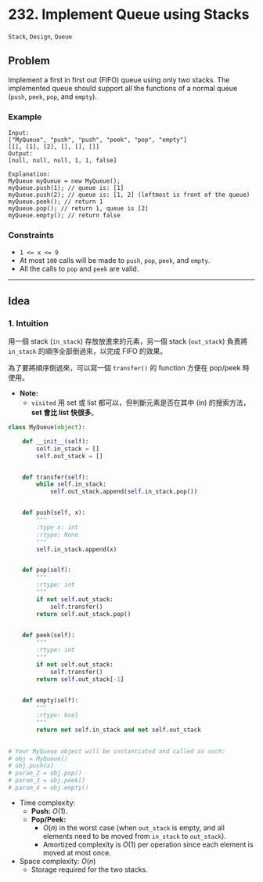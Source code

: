 # 232. Implement Queue using Stacks

`Stack`, `Design`, `Queue`

## Problem

Implement a first in first out (FIFO) queue using only two stacks. The implemented queue should support all the functions of a normal queue (`push`, `peek`, `pop`, and `empty`).

### Example

```
Input:
["MyQueue", "push", "push", "peek", "pop", "empty"]
[[], [1], [2], [], [], []]
Output:
[null, null, null, 1, 1, false]

Explanation:
MyQueue myQueue = new MyQueue();
myQueue.push(1); // queue is: [1]
myQueue.push(2); // queue is: [1, 2] (leftmost is front of the queue)
myQueue.peek(); // return 1
myQueue.pop(); // return 1, queue is [2]
myQueue.empty(); // return false
```


### Constraints
* `1 <= x <= 9`
* At most `100` calls will be made to `push`, `pop`, `peek`, and `empty`.
* All the calls to `pop` and `peek` are valid.
---

## Idea

### 1. Intuition

用一個 stack (`in_stack`) 存放放進來的元素，另一個 stack (`out_stack`) 負責將 `in_stack` 的順序全部倒過來，以完成 FIFO 的效果。

為了要將順序倒過來，可以寫一個 `transfer()` 的 function 方便在 pop/peek 時使用。

* **Note:**
    * `visited` 用 set 或 list 都可以，但判斷元素是否在其中 (in) 的搜索方法，**set 會比 list 快很多**。

```python
class MyQueue(object):

    def __init__(self):
        self.in_stack = []
        self.out_stack = []


    def transfer(self):
        while self.in_stack:
            self.out_stack.append(self.in_stack.pop())


    def push(self, x):
        """
        :type x: int
        :rtype: None
        """
        self.in_stack.append(x)


    def pop(self):
        """
        :rtype: int
        """
        if not self.out_stack:
            self.transfer()
        return self.out_stack.pop()
        

    def peek(self):
        """
        :rtype: int
        """
        if not self.out_stack:
            self.transfer()
        return self.out_stack[-1]
        

    def empty(self):
        """
        :rtype: bool
        """
        return not self.in_stack and not self.out_stack
        

# Your MyQueue object will be instantiated and called as such:
# obj = MyQueue()
# obj.push(x)
# param_2 = obj.pop()
# param_3 = obj.peek()
# param_4 = obj.empty()
```
* Time complexity:
    * **Push:** $O(1)$.
    * **Pop/Peek:** 
        * $O(n)$ in the worst case (when `out_stack` is empty, and all elements need to be moved from `in_stack` to `out_stack`). 
        * Amortized complexity is $O(1)$ per operation since each element is moved at most once.
* Space complexity: $O(n)$
    * Storage required for the two stacks.